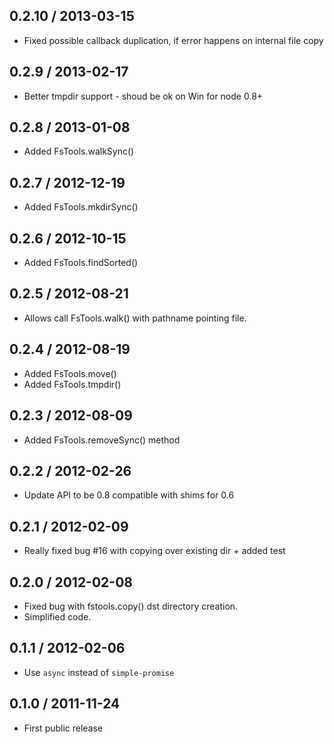 0.2.10 / 2013-03-15
-------------------

* Fixed possible callback duplication, if error happens on internal file copy


0.2.9 / 2013-02-17
------------------

* Better tmpdir support - shoud be ok on Win for node 0.8+


0.2.8 / 2013-01-08
------------------

* Added FsTools.walkSync()


0.2.7 / 2012-12-19
------------------

* Added FsTools.mkdirSync()


0.2.6 / 2012-10-15
------------------

* Added FsTools.findSorted()


0.2.5 / 2012-08-21
------------------

* Allows call FsTools.walk() with pathname pointing file.


0.2.4 / 2012-08-19
------------------

* Added FsTools.move()
* Added FsTools.tmpdir()


0.2.3 / 2012-08-09
------------------

* Added FsTools.removeSync() method


0.2.2 / 2012-02-26
------------------

* Update API to be 0.8 compatible with shims for 0.6


0.2.1 / 2012-02-09
------------------

* Really fixed bug #16 with copying over existing dir + added test


0.2.0 / 2012-02-08
------------------

* Fixed bug with fstools.copy() dst directory creation.
* Simplified code.


0.1.1 / 2012-02-06
------------------

* Use `async` instead of `simple-promise`


0.1.0 / 2011-11-24
------------------

* First public release
